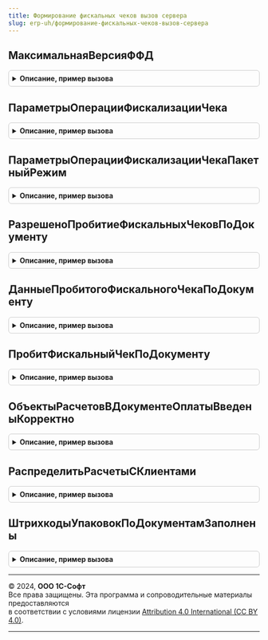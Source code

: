 ```yaml
---
title: Формирование фискальных чеков вызов сервера
slug: erp-uh/формирование-фискальных-чеков-вызов-сервера
---
```



## МаксимальнаяВерсияФФД
<details style="margin: 1em 0; padding: 0.5em; border: 1px solid #ccc; border-radius: 6px;">

<summary style="font-weight: bold; cursor: pointer;">Описание, пример вызова</summary>

```bsl

// Возвращает поддерживаемую максимальную версию ФФД
//
// Возвращаемое значение:
// 	Строка - Описание - Версия ФФД
Функция МаксимальнаяВерсияФФД() Экспорт
```

Пример вызова
```bsl
Результат = ФормированиеФискальныхЧековВызовСервера.МаксимальнаяВерсияФФД() 
```
</details>

## ПараметрыОперацииФискализацииЧека
<details style="margin: 1em 0; padding: 0.5em; border: 1px solid #ccc; border-radius: 6px;">

<summary style="font-weight: bold; cursor: pointer;">Описание, пример вызова</summary>

```bsl

// Инициализирует параметры фискального чека
//
// Параметры:
// 	ДокументСсылка - ДокументСсылка - Документ, по которому требуется распечатать чек
// 	Организация - СправочникСсылка.Организации - Организация по документу
// Возвращаемое значение:
// 	Структура - Описание: Параметры фискального чека
//
Функция ПараметрыОперацииФискализацииЧека(ДокументСсылка, Организация) Экспорт
```

Пример вызова
```bsl
Результат = ФормированиеФискальныхЧековВызовСервера.ПараметрыОперацииФискализацииЧека(ДокументСсылка, Организация) 
```
</details>

## ПараметрыОперацииФискализацииЧекаПакетныйРежим
<details style="margin: 1em 0; padding: 0.5em; border: 1px solid #ccc; border-radius: 6px;">

<summary style="font-weight: bold; cursor: pointer;">Описание, пример вызова</summary>

```bsl

// Возвращает параметры операции для фискализации чека по документу
//
// Параметры:
// 	ДокументСсылка - см. ФормированиеПараметровФискальногоЧекаСервер.ПараметрыОперацииФискализацииЧекаПакетныйРежим.ДокументСсылка
// 	ОборудованиеККТ - см. ФормированиеПараметровФискальногоЧекаСервер.ПараметрыОперацииФискализацииЧекаПакетныйРежим.ОборудованиеККТ
//
// Возвращаемое значение:
// 	см. ФормированиеПараметровФискальногоЧекаСервер.ПараметрыОперацииФискализацииЧекаПакетныйРежим
//
Функция ПараметрыОперацииФискализацииЧекаПакетныйРежим(ДокументСсылка, ОборудованиеККТ) Экспорт
```

Пример вызова
```bsl
Результат = ФормированиеФискальныхЧековВызовСервера.ПараметрыОперацииФискализацииЧекаПакетныйРежим(ДокументСсылка, ОборудованиеККТ) 
```
</details>

## РазрешеноПробитиеФискальныхЧековПоДокументу
<details style="margin: 1em 0; padding: 0.5em; border: 1px solid #ccc; border-radius: 6px;">

<summary style="font-weight: bold; cursor: pointer;">Описание, пример вызова</summary>

```bsl

// Проверяет, возможна ли фискализация по конкретному документу
//
// Параметры:
// 	ДокументСсылка - ДокументСсылка - Проверяемый документ
//
// Возвращаемое значение:
// 	Булево
//
Функция РазрешеноПробитиеФискальныхЧековПоДокументу(ДокументСсылка) Экспорт
```

Пример вызова
```bsl
Результат = ФормированиеФискальныхЧековВызовСервера.РазрешеноПробитиеФискальныхЧековПоДокументу(ДокументСсылка) 
```
</details>

## ДанныеПробитогоФискальногоЧекаПоДокументу
<details style="margin: 1em 0; padding: 0.5em; border: 1px solid #ccc; border-radius: 6px;">

<summary style="font-weight: bold; cursor: pointer;">Описание, пример вызова</summary>

```bsl

// Возвращает параметры пробитого фискального чека по документу, иначе, если не пробит, неопределено
//
// Параметры:
// 	ДокументСсылка - ДокументСсылка - Документ, по которому возможно пробит чек
// 	ТипРасчета - ПеречислениеСсылка.ТипыРасчетаДенежнымиСредствами - Тип расчета
// Возвращаемое значение:
// 	Структура, Неопределено - Описание: Параметры пробитого фискального чека по документу, иначе, если не пробит, неопределено
Функция ДанныеПробитогоФискальногоЧекаПоДокументу(ДокументСсылка, ТипРасчета = Неопределено) Экспорт
```

Пример вызова
```bsl
Результат = ФормированиеФискальныхЧековВызовСервера.ДанныеПробитогоФискальногоЧекаПоДокументу(ДокументСсылка, ТипРасчета);
```
</details>

## ПробитФискальныйЧекПоДокументу
<details style="margin: 1em 0; padding: 0.5em; border: 1px solid #ccc; border-radius: 6px;">

<summary style="font-weight: bold; cursor: pointer;">Описание, пример вызова</summary>

```bsl

// Флаг пробития чека - пробит = Истина, не пробит = Ложь
//
// Параметры:
// 	ДокументСсылка - ДокументСсылка - Документ, по которому возможно пробит чек
//  ТипРасчета - ПеречислениеСсылка.ТипыРасчетаДенежнымиСредствами - Тип расчета
// Возвращаемое значение:
// 	Булево - Флаг пробития чека - пробит = Истина, не пробит = Ложь
Функция ПробитФискальныйЧекПоДокументу(ДокументСсылка, ТипРасчета = Неопределено) Экспорт
```

Пример вызова
```bsl
Результат = ФормированиеФискальныхЧековВызовСервера.ПробитФискальныйЧекПоДокументу(ДокументСсылка, ТипРасчета);
```
</details>

## ОбъектыРасчетовВДокументеОплатыВведеныКорректно
<details style="margin: 1em 0; padding: 0.5em; border: 1px solid #ccc; border-radius: 6px;">

<summary style="font-weight: bold; cursor: pointer;">Описание, пример вызова</summary>

```bsl

// Возвращает флаг корректности ввода объектов расчетов в документе:
//  - если в документе содержатся объекты расчетов авансовые и предоплатные, флаг = Ложь
//  - иначе, флаг = Истина.
//
// Параметры:
// 	ДокументСсылка - ДокументСсылка - ссылка на документ оплаты
// 	ТекстСообщения - Строка - Информационное сообщение пользователю об ошибке, иначе пустая строка
// 	ИмяКомандыПробитияЧека - Строка - Имя команды пробития чека
// Возвращаемое значение:
// 	Булево - Описание - возвращает статус корректности заполнения объектов расчетов
Функция ОбъектыРасчетовВДокументеОплатыВведеныКорректно(ДокументСсылка, ТекстСообщения, ИмяКомандыПробитияЧека) Экспорт
```

Пример вызова
```bsl
Результат = ФормированиеФискальныхЧековВызовСервера.ОбъектыРасчетовВДокументеОплатыВведеныКорректно(ДокументСсылка, ТекстСообщения, ИмяКомандыПробитияЧека) 
```
</details>

## РаспределитьРасчетыСКлиентами
<details style="margin: 1em 0; padding: 0.5em; border: 1px solid #ccc; border-radius: 6px;">

<summary style="font-weight: bold; cursor: pointer;">Описание, пример вызова</summary>

```bsl

// Вызывает метод механизма Взаиморасчеты для распределения расчетов с клиентами
//
// Параметры:
// 	ПараметрыОперации - см. ФормированиеПараметровФискальногоЧекаСервер.ПараметрыОперацииФискализацииЧека
//
Процедура РаспределитьРасчетыСКлиентами(ПараметрыОперации) Экспорт
```

Пример вызова
```bsl
ФормированиеФискальныхЧековВызовСервера.РаспределитьРасчетыСКлиентами(ПараметрыОперации) 
```
</details>

## ШтрихкодыУпаковокПоДокументамЗаполнены
<details style="margin: 1em 0; padding: 0.5em; border: 1px solid #ccc; border-radius: 6px;">

<summary style="font-weight: bold; cursor: pointer;">Описание, пример вызова</summary>

```bsl

// Проверяет, заполнены ли в документах штрихкоды упаковок для маркированных товаров
//
// Параметры:
//  ДокументыРеализации - Массив ИЗ ДокументСсылка.РеализацияТоваровУслуг, ДокументСсылка.ВозвратТоваровОтКлиента - Проверяемые документы
//
// Возвращаемое значение:
//  Булево - ИСТИНА, если в документах заполныены штрихкоды упаковок для маркированных товаров
Функция ШтрихкодыУпаковокПоДокументамЗаполнены(ДокументыРеализации) Экспорт
```

Пример вызова
```bsl
Результат = ФормированиеФискальныхЧековВызовСервера.ШтрихкодыУпаковокПоДокументамЗаполнены(ДокументыРеализации) 
```
</details>

---

© 2024, **ООО 1С-Софт**  
Все права защищены. Эта программа и сопроводительные материалы предоставляются  
в соответствии с условиями лицензии [Attribution 4.0 International (CC BY 4.0)](https://creativecommons.org/licenses/by/4.0/legalcode).

---
